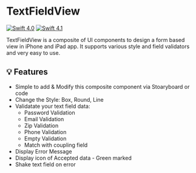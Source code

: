 # TextFieldView
[![Swift 4.0](https://img.shields.io/badge/Swift-4.0-orange.svg?style=flat)](https://swift.org/)
[![Swift 4.1](https://img.shields.io/badge/Swift-4.1-orange.svg?style=flat)](https://swift.org/)

TextFieldView is a composite of UI components to design a form based view in iPhone and iPad app. It supports various style and field validators and very easy to use.

## :bulb: Features
- Simple to add & Modify this composite component via Stoaryboard or code
- Change the Style: Box, Round, Line
- Validatate your text field data:
  - Password Validation
  - Email Validation
  - Zip Validation
  - Phone Validation
  - Empty Validation
  - Match with coupling field
- Display Error Message
- Display icon of Accepted data - Green marked
- Shake text field on error
  
  
